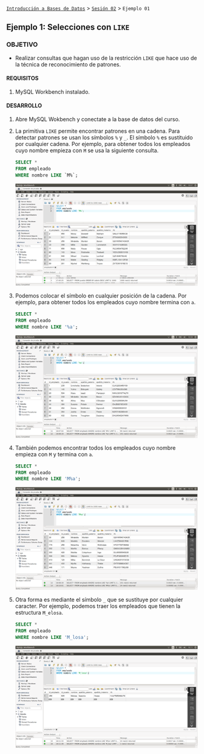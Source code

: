 
[`Introducción a Bases de Datos`](../../Readme.md) > [`Sesión 02`](../Readme.md) > `Ejemplo 01`

## Ejemplo 1: Selecciones con `LIKE`

### OBJETIVO

- Realizar consultas que hagan uso de la restricción `LIKE` que hace uso de la técnica de reconocimiento de patrones.

#### REQUISITOS

1. MySQL Workbench instalado.

#### DESARROLLO

1. Abre MySQL Wokbench y conectate a la base de datos del curso.

2. La primitiva `LIKE` permite encontrar patrones en una cadena. Para detectar patrones se usan los símbolos `%` y `_`. El símbolo `%` es sustituido por cualquier cadena. Por ejemplo, para obtener todos los empleados cuyo nombre empieza con `M` se usa la siguiente consulta.

   ```sql
   SELECT *
   FROM empleado
   WHERE nombre LIKE `M%`;
   ```
   
   ![imagen](imagenes/s2we11.png)

3. Podemos colocar el símbolo en cualquier posición de la cadena. Por ejemplo, para obtener todos los empleados cuyo nombre termina con `a`.

   ```sql
   SELECT *
   FROM empleado
   WHERE nombre LIKE '%a';
   ```

   ![imagen](imagenes/s2we12.png)

4. También podemos encontrar todos los empleados cuyo nombre empieza con `M` y termina con `a`.

   ```sql
   SELECT *
   FROM empleado
   WHERE nombre LIKE 'M%a';
   ```

   ![imagen](imagenes/s2we13.png)

5. Otra forma es mediante el símbolo `_` que se sustituye por cualquier caracter. Por ejemplo, podemos traer los empleados que tienen la estructura `M_elosa`.

   ```sql
   SELECT *
   FROM empleado
   WHERE nombre LIKE 'M_losa';
   ```

   ![imagen](imagenes/s2we14.png)
